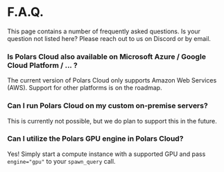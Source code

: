 # F.A.Q.

This page contains a number of frequently asked questions. Is your question not listed here? Please reach out to us on Discord or by email.

### Is Polars Cloud also available on Microsoft Azure / Google Cloud Platform / ... ?

The current version of Polars Cloud only supports Amazon Web Services (AWS). Support for other platforms is on the roadmap.

### Can I run Polars Cloud on my custom on-premise servers?

This is currently not possible, but we do plan to support this in the future.

### Can I utilize the Polars GPU engine in Polars Cloud?

Yes! Simply start a compute instance with a supported GPU and pass `engine="gpu"` to your `spawn_query` call.
